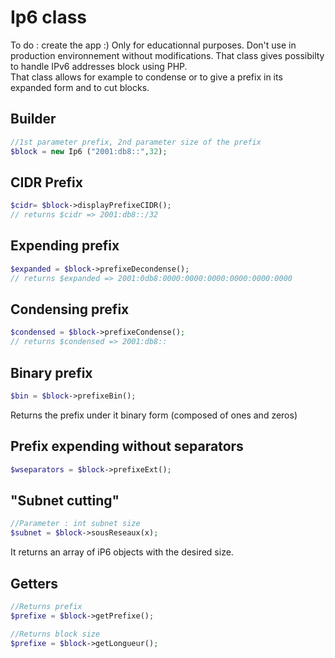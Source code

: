 # Ip6 class
To do : create the app :) 
Only for educationnal purposes. Don't use in production environnement without modifications. 
That class gives possibilty to handle IPv6 addresses block using PHP.  
That class allows for example to condense or to give a prefix in its expanded form and to cut blocks.

## Builder
```PHP
//1st parameter prefix, 2nd parameter size of the prefix
$block = new Ip6 ("2001:db8::",32);
````
## CIDR Prefix
```PHP
$cidr= $block->displayPrefixeCIDR();
// returns $cidr => 2001:db8::/32
````
## Expending prefix
```PHP
$expanded = $block->prefixeDecondense();
// returns $expanded => 2001:0db8:0000:0000:0000:0000:0000:0000
````
## Condensing prefix
```PHP
$condensed = $block->prefixeCondense();
// returns $condensed => 2001:db8::
````
## Binary prefix
```PHP
$bin = $block->prefixeBin();
````
Returns the prefix under it binary form (composed of ones and zeros)
## Prefix expending without separators
```PHP
$wseparators = $block->prefixeExt();
````
## "Subnet cutting" 
```PHP
//Parameter : int subnet size
$subnet = $block->sousReseaux(x);
````
It returns an array of iP6 objects with the desired size. 

## Getters
```PHP
//Returns prefix
$prefixe = $block->getPrefixe();

//Returns block size
$prefixe = $block->getLongueur();



